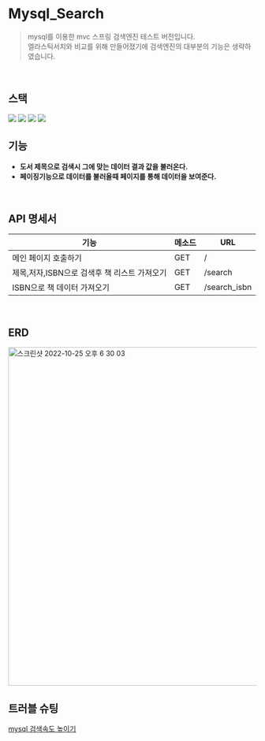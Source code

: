 # Mysql_Search
> mysql를 이용한 mvc 스프링 검색엔진 테스트 버전입니다. <br>
> 엘라스틱서치와 비교를 위해 만들어졌기에 검색엔진의 대부분의 기능은 생략하였습니다.

<br>


## 스택

 <img src="https://img.shields.io/badge/java-007396?style=for-the-badge&logo=java&logoColor=white">
 <img src="https://img.shields.io/badge/html5-E34F26?style=for-the-badge&logo=html5&logoColor=white">
 <img src="https://img.shields.io/badge/mysql-4479A1?style=for-the-badge&logo=mysql&logoColor=white">
 <img src="https://img.shields.io/badge/springboot-6DB33F?style=for-the-badge&logo=springboot&logoColor=white">
 
<br>

## 기능
- **도서 제목으로 검색시 그에 맞는 데이터 결과 값을 불러온다.**
- **페이징기능으로 데이터를 불러올때 페이지를 통해 데이터을 보여준다.**
<br>

## API 명세서

|기능|메소드|URL|
|------|---|---|
|메인 페이지 호출하기|GET|/|
|제목,저자,ISBN으로 검색후 책 리스트 가져오기|GET|/search|
|ISBN으로 책 데이터 가져오기|GET|/search_isbn|

<br>

## ERD
<img width="687" alt="스크린샷 2022-10-25 오후 6 30 03" src="https://user-images.githubusercontent.com/67679972/197737986-45777dfc-55bd-40c6-bd98-656542720cbc.png">

<br>

## 트러블 슈팅
[mysql 검색속도 높이기](https://nonchalant-sturgeon-21a.notion.site/MySQL-6bee0130e56c43ffbd7e59bb6a45fecc)

<br>

